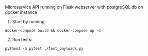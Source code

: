 Microservice API running on Flask webserver with postgreSQL db on docker instance

1. Start by running:
```
docker-compose build && docker-compose up -d
```

2. Run tests:
```
python3 -m pytest ./test_payloads.py
```